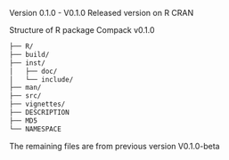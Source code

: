 Version 0.1.0 - V0.1.0
Released version on R CRAN

Structure of R package Compack v0.1.0
``` bash
├── R/
├── build/
├── inst/
│   ├── doc/
│   └── include/
├── man/
├── src/
├── vignettes/
├── DESCRIPTION
├── MD5
└── NAMESPACE
```

The remaining files are from previous version V0.1.0-beta
